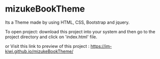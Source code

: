 # mizukeBookTheme

Its a Theme made by using HTML, CSS, Bootstrap and jquery.

To open project: download this project into your system and then go to the project directory and click on 'index.html' file.

or Visit this link to preview of this project : https://im-kiwi.github.io/mizukeBookTheme/
